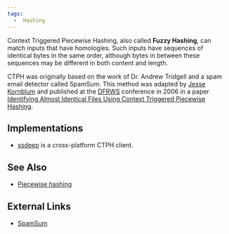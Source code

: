 ```yaml
---
tags:
  -  Hashing
---
```

Context Triggered Piecewise Hashing, also called **Fuzzy Hashing**, can
match inputs that have homologies. Such inputs have sequences of
identical bytes in the same order, although bytes in between these
sequences may be different in both content and length.

CTPH was originally based on the work of Dr. Andrew Tridgell and a spam
email detector called SpamSum. This method was adapted by [Jesse
Kornblum](jesse_kornblum.md) and published at the
[DFRWS](dfrws.md) conference in 2006 in a paper [Identifying
Almost Identical Files Using Context Triggered Piecewise
Hashing](http://dfrws.org/2006/proceedings/12-Kornblum.pdf).

## Implementations

- [ssdeep](ssdeep.md) is a cross-platform CTPH client.

## See Also

- [Piecewise hashing](piecewise_hashing.md)

## External Links

- [SpamSum](https://www.samba.org/ftp/unpacked/junkcode/spamsum/)

